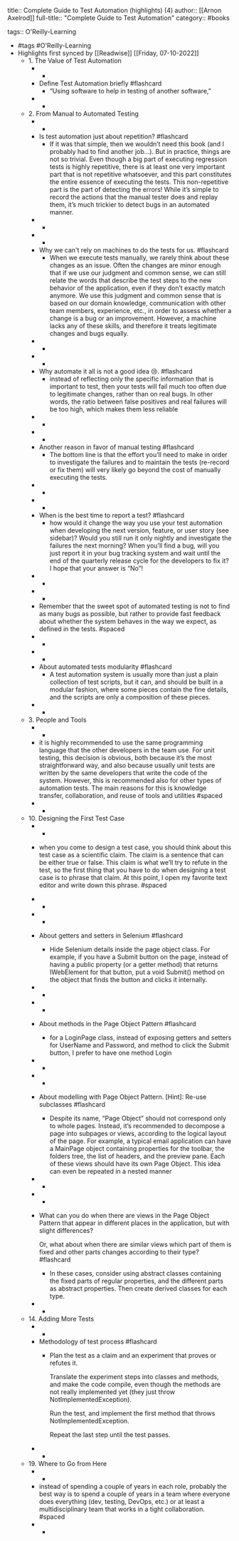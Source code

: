 title:: Complete Guide to Test Automation (highlights) (4)
author:: [[Arnon Axelrod]]
full-title:: "Complete Guide to Test Automation"
category:: #books

tags:: O'Reilly-Learning

- #tags #O'Reilly-Learning
- Highlights first synced by [[Readwise]] [[Friday, 07-10-2022]]
	- 1. The Value of Test Automation
		- -
		- Define Test Automation briefly #flashcard
			- “Using software to help in testing of another software,”
		- -
	- 2. From Manual to Automated Testing
		- -
		- Is test automation just about repetition? #flashcard
			- If it was that simple, then we wouldn’t need this book (and I probably had to find another job…). But in practice, things are not so trivial. Even though a big part of executing regression tests is highly repetitive, there is at least one very important part that is not repetitive whatsoever, and this part constitutes the entire essence of executing the tests. This non-repetitive part is the part of detecting the errors! While it’s simple to record the actions that the manual tester does and replay them, it’s much trickier to detect bugs in an automated manner.
		- -
		- -
		- Why we can't rely on machines to do the tests for us. #flashcard
			- When we execute tests manually, we rarely think about these changes as an issue. Often the changes are minor enough that if we use our judgment and common sense, we can still relate the words that describe the test steps to the new behavior of the application, even if they don’t exactly match anymore. We use this judgment and common sense that is based on our domain knowledge, communication with other team members, experience, etc., in order to assess whether a change is a bug or an improvement. However, a machine lacks any of these skills, and therefore it treats legitimate changes and bugs equally.
		- -
		- -
		- Why automate it all is not a good idea 😢. #flashcard
			- instead of reflecting only the specific information that is important to test, then your tests will fail much too often due to legitimate changes, rather than on real bugs. In other words, the ratio between false positives and real failures will be too high, which makes them less reliable
		- -
		- -
		- Another reason in favor of manual testing #flashcard
			- The bottom line is that the effort you’ll need to make in order to investigate the failures and to maintain the tests (re-record or fix them) will very likely go beyond the cost of manually executing the tests.
		- -
		- -
		- When is the best time to report a test? #flashcard
			- how would it change the way you use your test automation when developing the next version, feature, or user story (see sidebar)? Would you still run it only nightly and investigate the failures the next morning? When you’ll find a bug, will you just report it in your bug tracking system and wait until the end of the quarterly release cycle for the developers to fix it? I hope that your answer is “No”!
		- -
		- -
		- Remember that the sweet spot of automated testing is not to find as many bugs as possible, but rather to provide fast feedback about whether the system behaves in the way we expect, as defined in the tests. #spaced
		- -
		- -
		- About automated tests modularity #flashcard
			- A test automation system is usually more than just a plain collection of test scripts, but it can, and should be built in a modular fashion, where some pieces contain the fine details, and the scripts are only a composition of these pieces.
		- -
	- 3. People and Tools
		- -
		- it is highly recommended to use the same programming language that the other developers in the team use. For unit testing, this decision is obvious, both because it’s the most straightforward way, and also because usually unit tests are written by the same developers that write the code of the system. However, this is recommended also for other types of automation tests. The main reasons for this is knowledge transfer, collaboration, and reuse of tools and utilities #spaced
		- -
	- 10. Designing the First Test Case
		- -
		- when you come to design a test case, you should think about this test case as a scientific claim. The claim is a sentence that can be either true or false. This claim is what we’ll try to refute in the test, so the first thing that you have to do when designing a test case is to phrase that claim. At this point, I open my favorite text editor and write down this phrase. #spaced
		- -
		- -
		- About getters and setters in Selenium #flashcard
			- Hide Selenium details inside the page object class. For example, if you have a Submit button on the page, instead of having a public property (or a getter method) that returns IWebElement for that button, put a void Submit() method on the object that finds the button and clicks it internally.
		- -
		- -
		- About methods in the Page Object Pattern #flashcard
			- for a LoginPage class, instead of exposing getters and setters for UserName and Password, and method to click the Submit button, I prefer to have one method Login
		- -
		- -
		- About modelling with Page Object Pattern.
		  [Hint]: Re-use subclasses #flashcard
			- Despite its name, “Page Object” should not correspond only to whole pages. Instead, it’s recommended to decompose a page into subpages or views, according to the logical layout of the page. For example, a typical email application can have a MainPage object containing properties for the toolbar, the folders tree, the list of headers, and the preview pane. Each of these views should have its own Page Object. This idea can even be repeated in a nested manner
		- -
		- -
		- What can you do when there are views in the Page Object Pattern that appear in different places in the application, but with slight differences?
		  
		  Or, what about when there are similar views which part of them is fixed and other parts changes according to their type? #flashcard
			- In these cases, consider using abstract classes containing the fixed parts of regular properties, and the different parts as abstract properties. Then create derived classes for each type.
		- -
	- 14. Adding More Tests
		- -
		- Methodology of test process #flashcard
			- Plan the test as a claim and an experiment that proves or refutes it.
			  
			  Translate the experiment steps into classes and methods, and make the code compile, even though the methods are not really implemented yet (they just throw NotImplementedException).
			  
			  Run the test, and implement the first method that throws NotImplementedException.
			  
			  Repeat the last step until the test passes.
		- -
	- 19. Where to Go from Here
		- -
		- instead of spending a couple of years in each role, probably the best way is to spend a couple of years in a team where everyone does everything (dev, testing, DevOps, etc.) or at least a multidisciplinary team that works in a tight collaboration. #spaced
		- -